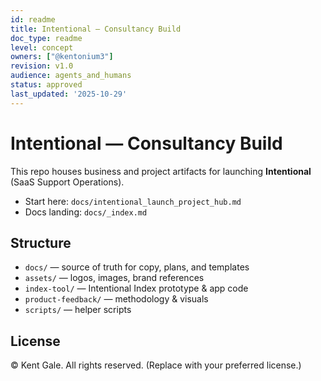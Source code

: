 ```yaml
---
id: readme
title: Intentional — Consultancy Build
doc_type: readme
level: concept
owners: ["@kentonium3"]
revision: v1.0
audience: agents_and_humans
status: approved
last_updated: '2025-10-29'
---
```


# Intentional — Consultancy Build

This repo houses business and project artifacts for launching **Intentional** (SaaS Support Operations).

- Start here: `docs/intentional_launch_project_hub.md`
- Docs landing: `docs/_index.md`

## Structure
- `docs/` — source of truth for copy, plans, and templates
- `assets/` — logos, images, brand references
- `index-tool/` — Intentional Index prototype & app code
- `product-feedback/` — methodology & visuals
- `scripts/` — helper scripts

## License
© Kent Gale. All rights reserved. (Replace with your preferred license.)
